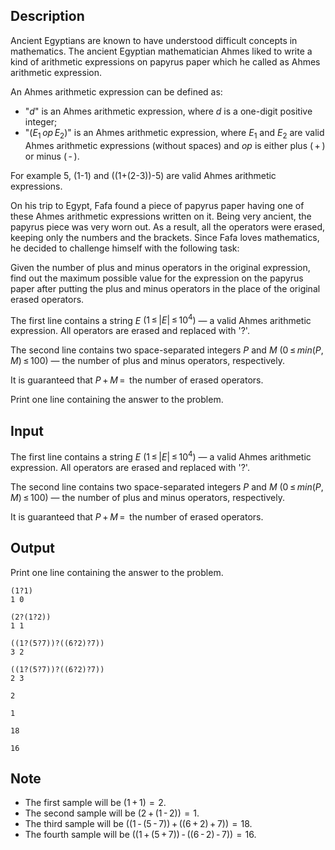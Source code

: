 ## Description

<div><p>Ancient Egyptians are known to have understood difficult concepts in mathematics. The ancient Egyptian mathematician Ahmes liked to write a kind of arithmetic expressions on papyrus paper which he called as <span class="tex-font-style-it">Ahmes arithmetic expression</span>.</p><p>An <span class="tex-font-style-it">Ahmes arithmetic expression</span> can be defined as: </p><ul> <li> "<span class="tex-span"><i>d</i></span>" is an Ahmes arithmetic expression, where <span class="tex-span"><i>d</i></span> is a one-digit positive integer; </li><li> "<span class="tex-span">(<i>E</i><sub class="lower-index">1</sub> <i>op</i> <i>E</i><sub class="lower-index">2</sub>)</span>" is an Ahmes arithmetic expression, where <span class="tex-span"><i>E</i><sub class="lower-index">1</sub></span> and <span class="tex-span"><i>E</i><sub class="lower-index">2</sub></span> are valid Ahmes arithmetic expressions (without spaces) and <span class="tex-span"><i>op</i></span> is either plus <span class="tex-span">( + )</span> or minus <span class="tex-span">( - )</span>. </li></ul> For example <span class="tex-font-style-tt">5</span>, <span class="tex-font-style-tt">(1-1)</span> and <span class="tex-font-style-tt">((1+(2-3))-5)</span> are valid Ahmes arithmetic expressions.<p>On his trip to Egypt, Fafa found a piece of papyrus paper having one of these Ahmes arithmetic expressions written on it. Being very ancient, the papyrus piece was very worn out. As a result, all the operators were erased, keeping only the numbers and the brackets. Since Fafa loves mathematics, he decided to challenge himself with the following task:</p><p>Given the number of plus and minus operators in the original expression, find out the maximum possible value for the expression on the papyrus paper after putting the plus and minus operators in the place of the original erased operators.</p></div><div class="input-specification"><p>The first line contains a string <span class="tex-span"><i>E</i></span> <span class="tex-span">(1 ≤ |<i>E</i>| ≤ 10<sup class="upper-index">4</sup>)</span> — a valid Ahmes arithmetic expression. All operators are erased and replaced with '<span class="tex-font-style-tt">?</span>'.</p><p>The second line contains two space-separated integers <span class="tex-span"><i>P</i></span> and <span class="tex-span"><i>M</i></span> (<span class="tex-span">0 ≤ <i>min</i>(<i>P</i>, <i>M</i>) ≤ 100</span>) — the number of plus and minus operators, respectively. </p><p>It is guaranteed that <span class="tex-span"><i>P</i> + <i>M</i> = </span> the number of erased operators.</p></div><div class="output-specification"><p>Print one line containing the answer to the problem.</p></div>

## Input

<p>The first line contains a string <span class="tex-span"><i>E</i></span> <span class="tex-span">(1 ≤ |<i>E</i>| ≤ 10<sup class="upper-index">4</sup>)</span> — a valid Ahmes arithmetic expression. All operators are erased and replaced with '<span class="tex-font-style-tt">?</span>'.</p><p>The second line contains two space-separated integers <span class="tex-span"><i>P</i></span> and <span class="tex-span"><i>M</i></span> (<span class="tex-span">0 ≤ <i>min</i>(<i>P</i>, <i>M</i>) ≤ 100</span>) — the number of plus and minus operators, respectively. </p><p>It is guaranteed that <span class="tex-span"><i>P</i> + <i>M</i> = </span> the number of erased operators.</p>

## Output

<p>Print one line containing the answer to the problem.</p>





```input1
(1?1)
1 0

```




```input2
(2?(1?2))
1 1

```




```input3
((1?(5?7))?((6?2)?7))
3 2

```




```input4
((1?(5?7))?((6?2)?7))
2 3

```




```output1
2

```




```output2
1

```




```output3
18

```




```output4
16

```



## Note

<ul> <li> The first sample will be <span class="tex-span">(1 + 1)  =  2</span>. </li><li> The second sample will be <span class="tex-span">(2 + (1 - 2))  =  1</span>. </li><li> The third sample will be <span class="tex-span">((1 - (5 - 7)) + ((6 + 2) + 7))  =  18</span>. </li><li> The fourth sample will be <span class="tex-span">((1 + (5 + 7)) - ((6 - 2) - 7))  =  16</span>. </li></ul>
